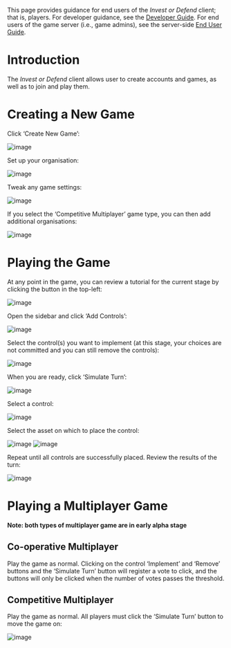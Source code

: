 This page provides guidance for end users of the _Invest or Defend_ client; that is, players. For developer guidance, see the [Developer Guide](developer-guide). For end users of the game server (i.e., game admins), see the server-side [End User Guide](https://delta.lancs.ac.uk/secure-digitalisation/invest-or-defend/server/wikis/end-user-guide).

# Introduction

The _Invest or Defend_ client allows user to create accounts and games, as well as to join and play them.

# Creating a New Game

Click ‘Create New Game’:

![image](uploads/e9c4e07c74839a3f19479d41c5eab57d/image.png)

Set up your organisation:

![image](uploads/b3eb2cdfcb82bbb76b2d6e2b84b84b4c/image.png)

Tweak any game settings:

![image](uploads/e249f49431a8c07551b7c25422eae891/image.png)

If you select the ‘Competitive Multiplayer’ game type, you can then add additional organisations:

![image](uploads/8c14d415ac71ba449ee3f629d053bba5/image.png)

# Playing the Game

At any point in the game, you can review a tutorial for the current stage by clicking the button in the top-left:

![image](uploads/5c6d046f58d14bb7c2d2245e8a286b3b/image.png)

Open the sidebar and click ‘Add Controls’:

![image](uploads/59d80d573f7d5ebca70680ead440884d/image.png)

Select the control(s) you want to implement (at this stage, your choices are not committed and you can still remove the controls):

![image](uploads/5899e01e782c237ac7f4848c61aab8e8/image.png)

When you are ready, click ‘Simulate Turn’:

![image](uploads/5a21e1d74ac12002071727e1127cacd5/image.png)

Select a control:

![image](uploads/318dacaa375538f7dd45225fa8f77a45/image.png)

Select the asset on which to place the control:

![image](uploads/1c8978897ac774edfdd39b00f1c255bd/image.png)
![image](uploads/36ff105c015db397d30b453b2bcd5c56/image.png)

Repeat until all controls are successfully placed. Review the results of the turn:

![image](uploads/f7ff6ca4416f6ce934a2d593b720cebd/image.png)

# Playing a Multiplayer Game

**Note: both types of multiplayer game are in early alpha stage**

## Co-operative Multiplayer

Play the game as normal. Clicking on the control ‘Implement’ and ‘Remove’ buttons and the ‘Simulate Turn’ button will register a vote to click, and the buttons will only be clicked when the number of votes passes the threshold.

## Competitive Multiplayer

Play the game as normal. All players must click the ‘Simulate Turn’ button to move the game on:

![image](uploads/c3eba1c760e7f3a748742441e98a2cba/image.png)